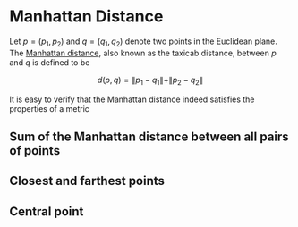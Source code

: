 # Manhattan Distance

Let $p = (p_1, p_2)$ and $q = (q_1, q_2)$ denote two points in the Euclidean plane. The [Manhattan distance](https://en.wikipedia.org/wiki/Taxicab_geometry), also known as the taxicab distance, between $p$ and $q$ is defined to be

$$
d(p, q) = \|p_1 - q_1\| + \|p_2 - q_2\|
$$

It is easy to verify that the Manhattan distance indeed satisfies the properties of a metric

## Sum of the Manhattan distance between all pairs of points

## Closest and farthest points

## Central point
